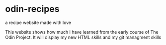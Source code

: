 # odin-recipes
a recipe website made with love

This website shows how much I have learned from the early course of The Odin Project.
It will display my new HTML skills and my git managment skills